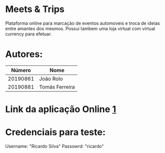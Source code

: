# Meets & Trips
Plataforma online para marcação de eventos automoveis e troca de ideias entre amantes dos mesmos.
Possui tambem uma loja virtual com virtual currency para efetuar.

# Autores:

| Número | Nome |
|--------|------|
|  20190861  | João Rolo |
|  20190881  | Tomás Ferreira |


# Link da aplicação Online [1]

[1]:https://meets-trips.herokuapp.com/


# Credenciais para teste:
Username: "Ricardo Silva"
Passowrd: "ricardo"
